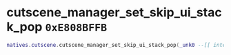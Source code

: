 # cutscene_manager_set_skip_ui_stack_pop `0xE808BFFB`

```lua
natives.cutscene.cutscene_manager_set_skip_ui_stack_pop(_unk0 --[[ integer ]])
```